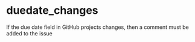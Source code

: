 # duedate_changes
If the due date field in GitHub projects changes, then a comment must be added to the issue

